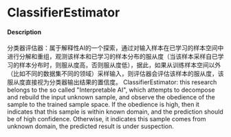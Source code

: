 # ClassifierEstimator

#### Description
分类器评估器：属于解释性AI的一个探索，通过对输入样本在已学习的样本空间中进行分解和重组，观测该样本和已学习的样本分布的服从度（当该样本采样自已学习的样本分布时，则服从度高，否则服从度低），据此，如果从训练样本空间以外（比如不同的数据集不同的领域）采样输入，则评估器会评估该样本的服从度，该服从度直接视为分类器输出结果的置信度。
ClassifierEstimator: this research belongs to the so called "Interpretable AI", which attempts to decompose and rebuild the input unknown sample, and observe the obedience of the sample to the trained sample space. If the obedience is high, then it indicates that this sample is within known domain, and the prediction should be of high confidence. Otherwise, it indicates this sample comes from unknown domain, the predicted result is under suspection.